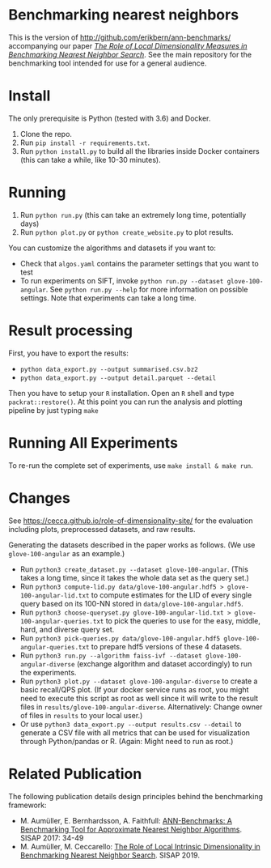 Benchmarking nearest neighbors
==============================

This is the version of http://github.com/erikbern/ann-benchmarks/ accompanying our paper [_The Role of Local Dimensionality Measures in Benchmarking Nearest Neighbor Search_](https://cecca.github.io/role-of-dimensionality-site/paper.pdf). 
See the main repository for the benchmarking tool intended for use for a general audience. 


Install
=======

The only prerequisite is Python (tested with 3.6) and Docker.

1. Clone the repo.
2. Run `pip install -r requirements.txt`.
3. Run `python install.py` to build all the libraries inside Docker containers (this can take a while, like 10-30 minutes).

Running
=======

1. Run `python run.py` (this can take an extremely long time, potentially days)
2. Run `python plot.py` or `python create_website.py` to plot results.

You can customize the algorithms and datasets if you want to:

* Check that `algos.yaml` contains the parameter settings that you want to test
* To run experiments on SIFT, invoke `python run.py --dataset glove-100-angular`. See `python run.py --help` for more information on possible settings. Note that experiments can take a long time. 

Result processing
=================

First, you have to export the results: 
* `python data_export.py --output summarised.csv.bz2`
* `python data_export.py --output detail.parquet --detail`

Then you have to setup your `R` installation. Open an `R` shell and type `packrat::restore()`.
At this point you can run the analysis and plotting pipeline by just typing `make`

Running All Experiments
=====

To re-run the complete set of experiments, use `make install & make run`.

Changes
=====

See https://cecca.github.io/role-of-dimensionality-site/ for the evaluation including plots, preprocessed datasets, and raw results.

Generating the datasets described in the paper works as follows. (We use `glove-100-angular` as an example.)

- Run `python3 create_dataset.py --dataset glove-100-angular`. (This takes a long time, since it takes the whole data set as the query set.)
- Run `python3 compute-lid.py data/glove-100-angular.hdf5 > glove-100-angular-lid.txt` to compute estimates for the LID of every single query based on its 100-NN stored in `data/glove-100-angular.hdf5`. 
- Run `python3 choose-queryset.py glove-100-angular-lid.txt > glove-100-angular-queries.txt` to pick the queries to use for the easy, middle, hard, and diverse query set.
- Run `python3 pick-queries.py data/glove-100-angular.hdf5 glove-100-angular-queries.txt` to prepare hdf5 versions of these 4 datasets. 
- Run `python3 run.py --algorithm faiss-ivf --dataset glove-100-angular-diverse` (exchange algorithm and dataset accordingly) to run the experiments.
- Run `python3 plot.py --dataset glove-100-angular-diverse` to create a basic recall/QPS plot. (If your docker service runs as root, you might need to execute this script as root as well since it will write to the result files in `results/glove-100-angular-diverse`. Alternatively: Change owner of files in `results` to your local user.) 
- Or use `python3 data_export.py --output results.csv --detail` to generate a CSV file with all metrics that can be used for visualization through Python/pandas or R. (Again: Might need to run as root.)

Related Publication
==================

The following publication details design principles behind the benchmarking framework: 

- M. Aumüller, E. Bernhardsson, A. Faithfull:
[ANN-Benchmarks: A Benchmarking Tool for Approximate Nearest Neighbor Algorithms](http://www.itu.dk/people/maau/additional/sisap2017-preprint.pdf). SISAP 2017: 34-49
- M. Aumüller, M. Ceccarello:
[The Role of Local Intrinsic Dimensionality in Benchmarking Nearest Neighbor Search](https://arxiv.org/abs/1907.07387). SISAP 2019.

